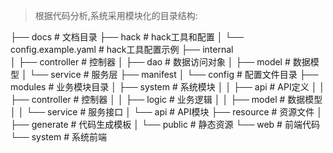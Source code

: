 > 根据代码分析,系统采用模块化的目录结构:

├── docs                    # 文档目录
├── hack                    # hack工具和配置
│   └── config.example.yaml # hack工具配置示例
├── internal               
│   ├── controller         # 控制器
│   ├── dao                # 数据访问对象
│   ├── model              # 数据模型
│   └── service            # 服务层
├── manifest
│   └── config             # 配置文件目录
├── modules                # 业务模块目录
│   ├── system            # 系统模块
│   │   ├── api          # API定义
│   │   ├── controller   # 控制器
│   │   ├── logic       # 业务逻辑
│   │   ├── model       # 数据模型
│   │   └── service     # 服务接口
│   └── api             # API模块
├── resource              # 资源文件
│   ├── generate         # 代码生成模板
│   └── public          # 静态资源
└── web                  # 前端代码
    └── system          # 系统前端

